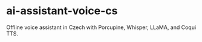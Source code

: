 # ai-assistant-voice-cs
Offline voice assistant in Czech with Porcupine, Whisper, LLaMA, and Coqui TTS.
